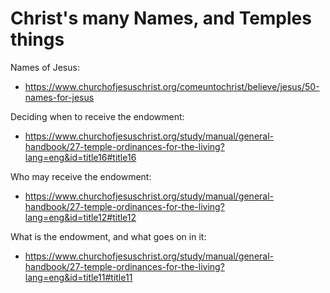 # Christ's many Names, and Temples things

Names of Jesus: 
- https://www.churchofjesuschrist.org/comeuntochrist/believe/jesus/50-names-for-jesus

Deciding when to receive the endowment: 
- https://www.churchofjesuschrist.org/study/manual/general-handbook/27-temple-ordinances-for-the-living?lang=eng&id=title16#title16

Who may receive the endowment: 
- https://www.churchofjesuschrist.org/study/manual/general-handbook/27-temple-ordinances-for-the-living?lang=eng&id=title12#title12

What is the endowment, and what goes on in it: 
- https://www.churchofjesuschrist.org/study/manual/general-handbook/27-temple-ordinances-for-the-living?lang=eng&id=title11#title11
